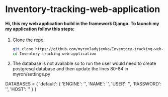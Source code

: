 # Inventory-tracking-web-application

#### Hi, this my web application build in the framework Django. To launch my my application follow this steps:

1. Clone the repo:

    ```sh
    git clone https://github.com/myronladyjenko/Inventory-tracking-web-application.git  
    cd Inventory-tracking-web-application
    ```

2. The database is not available so to run the user would need to create postgresql database and then update the lines 80-84 in myron/settings.py

DATABASES = {
    'default': {
        'ENGINE': '',
        'NAME': '',
        'USER': '',
        'PASSWORD': '',
        'HOST': ''
    }
}
